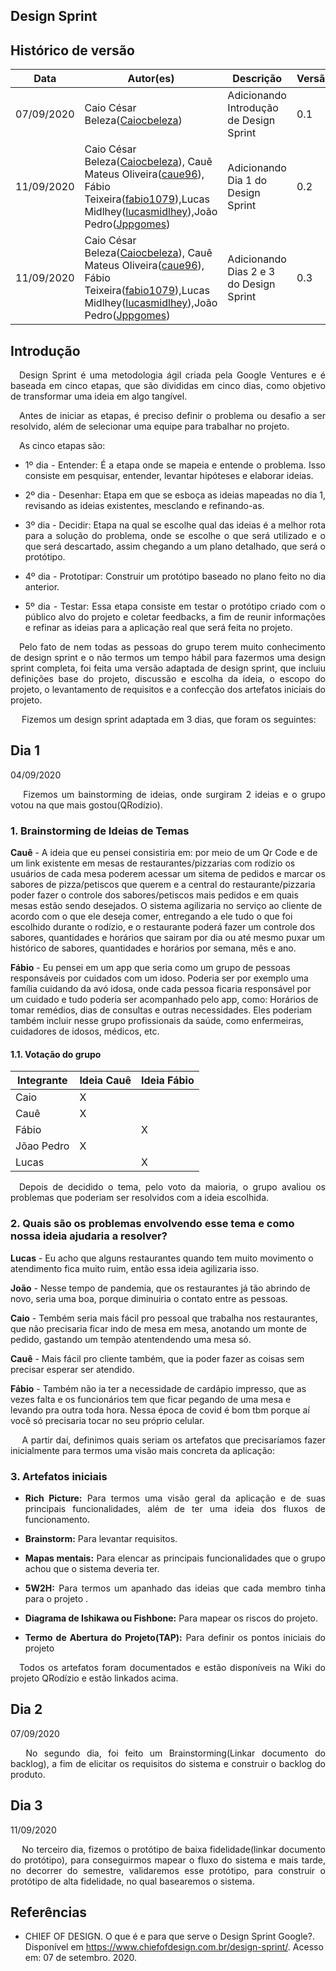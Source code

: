 
## Design Sprint
## Histórico de versão

<table>
  <thead>
    <tr>
      <th>Data</th>
           <th>Autor(es)</th>
      <th>Descrição</th>
      <th>Versão</th>
    </tr>
  </thead>
  <tbody>
    <tr>
      <td>07/09/2020</td>
      <td>Caio César Beleza(<a target="blank" href="https://github.com/Caiocbeleza">Caiocbeleza</a>)</td>
      <td>Adicionando Introdução de Design Sprint</td>
      <td>
        0.1
      </td>
    </tr>
    <tr>
      <td>11/09/2020</td>
      <td>Caio César Beleza(<a target="blank" href="https://github.com/Caiocbeleza">Caiocbeleza</a>), Cauê Mateus Oliveira(<a target="blank" href="https://github.com/caue96">caue96</a>), Fábio Teixeira(<a target="blank" href="https://github.com/fabio1079">fabio1079</a>),Lucas Midlhey(<a target="blank" href="https://github.com/lucasmidlhey">lucasmidlhey</a>),João Pedro(<a target="blank" href="https://github.com/Jppgomes">Jppgomes</a>)</td>
      <td>Adicionando Dia 1 do Design Sprint</td>
      <td>
        0.2
      </td>
    </tr>
    <tr>
      <td>11/09/2020</td>
      <td>Caio César Beleza(<a target="blank" href="https://github.com/Caiocbeleza">Caiocbeleza</a>), Cauê Mateus Oliveira(<a target="blank" href="https://github.com/caue96">caue96</a>), Fábio Teixeira(<a target="blank" href="https://github.com/fabio1079">fabio1079</a>),Lucas Midlhey(<a target="blank" href="https://github.com/lucasmidlhey">lucasmidlhey</a>),João Pedro(<a target="blank" href="https://github.com/Jppgomes">Jppgomes</a>)</td>
      <td>Adicionando Dias 2 e 3 do Design Sprint</td>
      <td>
        0.3
      </td>
    </tr>
  </tbody>
</table>

## Introdução

<p align="justify">&emsp;Design Sprint é uma metodologia ágil criada pela Google Ventures e é baseada em cinco etapas, que são divididas em cinco dias, como objetivo de transformar uma ideia em algo tangível.</p>
<p align="justify">&emsp;Antes de iniciar as etapas, é preciso definir o problema ou desafio a ser resolvido, além de selecionar uma equipe para trabalhar no projeto.</p>

<p align="justify">&emsp;As cinco etapas são:</p>

* <p align="justify">1º dia - Entender: É a etapa onde se mapeia e entende o problema. Isso consiste em pesquisar, entender, levantar hipóteses e elaborar ideias.</p>

* <p align="justify">2º dia - Desenhar: Etapa em que se esboça as ideias mapeadas no dia 1, revisando as ideias existentes, mesclando e refinando-as.</p>

* <p align="justify">3º dia - Decidir: Etapa na qual se escolhe qual das ideias é a melhor rota para a solução do problema, onde se escolhe o que será utilizado e o que será descartado, assim chegando a um plano detalhado, que será o protótipo.</p>

* <p align="justify">4º dia - Prototipar: Construir um protótipo baseado no plano feito no dia anterior.</p>

* <p align="justify">5º dia - Testar: Essa etapa consiste em testar o protótipo criado com o público alvo do projeto e coletar feedbacks, a fim de reunir informações e refinar as ideias para a aplicação real que será feita no projeto.</p>

<p align="justify">&emsp;Pelo fato de nem todas as pessoas do grupo terem muito conhecimento de design sprint e o não termos um tempo hábil para fazermos uma design sprint completa, foi feita uma versão adaptada de design sprint, que incluiu definições base do projeto, discussão e escolha da ideia, o escopo do projeto, o levantamento de requisitos e a confecção dos artefatos iniciais do projeto.</p>

<p align="justify">&emsp; Fizemos um design sprint adaptada em 3 dias, que foram os seguintes:
</p>

## Dia 1
04/09/2020
<p align="justify">&emsp;
Fizemos um bainstorming de ideias, onde surgiram 2 ideias e o grupo votou na que mais gostou(QRodízio).
</p>

### 1. Brainstorming de Ideias de Temas

**Cauê** - A ideia que eu pensei consistiria em: por meio de um Qr Code e de um link existente em mesas de restaurantes/pizzarias com rodízio os usuários de cada mesa poderem acessar um sitema de pedidos e marcar os sabores de pizza/petiscos que querem e a central do restaurante/pizzaria poder fazer o controle dos sabores/petiscos mais pedidos e em quais mesas estão sendo desejados. O sistema agilizaria no serviço ao cliente de acordo com o que ele deseja comer, entregando a ele tudo o que foi escolhido durante o rodízio, e o restaurante poderá fazer um controle dos sabores, quantidades e horários que sairam por dia ou até mesmo puxar um histórico de sabores, quantidades e horários por semana, mês e ano.<br>

**Fábio** - Eu pensei em um app que seria como um grupo de pessoas responsáveis por cuidados com um idoso. Poderia ser por exemplo uma família cuidando da avó idosa, onde cada pessoa ficaria responsável por um cuidado e tudo poderia ser acompanhado pelo app, como: Horários de tomar remédios, dias de consultas e outras necessidades. Eles poderiam também incluir nesse grupo profissionais da saúde, como enfermeiras, cuidadores de idosos, médicos, etc.

#### 1.1. Votação do grupo
|Integrante|Ideia Cauê|Ideia Fábio|
|--|--|--|
|Caio|X||
|Cauê|X||
|Fábio||X|
|Jõao Pedro|X||
|Lucas||X|

<p align="justify">&emsp;Depois de decidido o tema, pelo voto da maioria, o grupo avaliou os problemas que poderiam ser resolvidos com a ideia escolhida.
</p>

### 2. Quais são os problemas envolvendo esse tema e como nossa ideia ajudaria a resolver?

**Lucas** - Eu acho que alguns restaurantes quando tem muito movimento o atendimento fica muito ruim, então essa ideia agilizaria isso.

**João** - Nesse tempo de pandemia, que os restaurantes já tão abrindo de novo, seria uma boa, porque diminuiria o contato entre as pessoas.<br>

**Caio** - Tembém seria mais fácil pro pessoal que trabalha nos restaurantes, que não precisaria ficar indo de mesa em mesa, anotando um monte de pedido, gastando um tempão atentendendo uma mesa só.<br>

**Cauê** - Mais fácil pro cliente também, que ia poder fazer as coisas sem precisar esperar ser atendido.<br>

**Fábio** - Também não ia ter a necessidade de cardápio impresso, que as vezes falta e os funcionários tem que ficar pegando de uma mesa e levando pra outra toda hora. Nessa época de covid é bom tbm porque aí você só precisaria tocar no seu próprio celular.

<p align="justify">&emsp;
A partir daí, definimos quais seriam os artefatos que precisaríamos fazer inicialmente para termos uma visão mais concreta da aplicação:
</p>

### 3. Artefatos iniciais

* <p align="justify"><b>Rich Picture:</b> Para termos uma visão geral da aplicação e de suas principais funcionalidades, além de ter uma ideia dos fluxos de funcionamento.</p>

* <p align="justify"><b>Brainstorm:</b> Para levantar requisitos.</p>

* <p align="justify"><b>Mapas mentais:</b> Para elencar as principais funcionalidades que o grupo achou que o sistema deveria ter.</p>

* <p align="justify"><b>5W2H:</b> Para termos um apanhado das ideias que cada membro tinha para o projeto .</p>

* <p align="justify"><b>Diagrama de Ishikawa ou Fishbone:</b> Para mapear os riscos do projeto.</p>

* <p align="justify"><b>Termo de Abertura do Projeto(TAP):</b> Para definir os pontos iniciais do projeto</p>



<p align="justify">&emsp;Todos os artefatos foram documentados e estão disponíveis na Wiki do projeto QRodízio e estão linkados acima.</p>



## Dia 2
07/09/2020
<p align="justify">&emsp;
No segundo dia, foi feito um Brainstorming(Linkar documento do backlog), a fim de elicitar os requisitos do sistema e construir o backlog do produto.
</p>

## Dia 3
11/09/2020
<p align="justify">&emsp;
No terceiro dia, fizemos o protótipo de baixa fidelidade(linkar documento do protótipo), para conseguirmos mapear o fluxo do sistema e mais tarde, no decorrer do semestre, validaremos esse protótipo, para construir o protótipo de alta fidelidade, no qual basearemos o sistema.
</p>


## Referências
* CHIEF OF DESIGN. O que é e para que serve o Design Sprint Google?. Disponível em https://www.chiefofdesign.com.br/design-sprint/. Acesso em: 07 de setembro. 2020.
